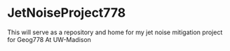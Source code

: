 # JetNoiseProject778
This will serve as a repository and home for my jet noise mitigation project for Geog778 At UW-Madison
